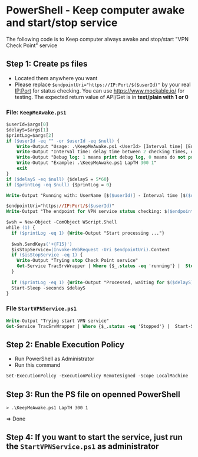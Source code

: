 # PowerShell - Keep computer awake and start/stop service
The following code is to Keep computer always awake and stop/start "VPN Check Point" service

## Step 1: Create ps files
- Located them anywhere you want
- Please replace ```$endpointUri="https://IP:Port/$($userId)"``` by your real <IP:Port> for status checking. You can use https://www.mockable.io/ for testing. The expected return value of API/Get is in **text/plain with 1 or 0**

### File: `KeepMeAwake.ps1`
```ps
$userId=$args[0]
$delayS=$args[1]
$printLog=$args[2]
if ($userId -eq "" -or $userId -eq $null) {
	Write-Output "Usage: .\KeepMeAwake.ps1 <UserId> [Interval time] [Enable debug log]"
	Write-Output "Interval time: delay time between 2 checking times, default value is 300 seconds"
	Write-Output "Debug log: 1 means print debug log, 0 means do not print debug log"
	Write-Output "Example: .\KeepMeAwake.ps1 LapTH 300 1"
	exit
}
if ($delayS -eq $null) {$delayS = 5*60}
if ($printLog -eq $null) {$printLog = 0}

Write-Output "Running with: UserName [$($userId)] - Interval time [$($delayS)] - Debug log [$($printLog)]"

$endpointUri="https://IP:Port/$($userId)"
Write-Output "The endpoint for VPN service status checking: $($endpointUri)"

$wsh = New-Object -ComObject WScript.Shell
while (1) {
  if ($printLog -eq 1) {Write-Output "Start processing ..."}
  
  $wsh.SendKeys('+{F15}')
  $isStopService=(Invoke-WebRequest -Uri $endpointUri).Content
  if ($isStopService -eq 1) {
	Write-Output "Trying stop Check Point service"
    Get-Service TracSrvWrapper | Where {$_.status -eq 'running'} |  Stop-Service
  }
  
  if ($printLog -eq 1) {Write-Output "Processed, waiting for $($delayS) seconds"}
  Start-Sleep -seconds $delayS
}
```

### File `StartVPNService.ps1`
```ps
Write-Output "Trying start VPN service"
Get-Service TracSrvWrapper | Where {$_.status -eq 'Stopped'} |  Start-Service
```

## Step 2: Enable Execution Policy
- Run PowerShell as Administrator
- Run  this command

```ps
Set-ExecutionPolicy -ExecutionPolicy RemoteSigned -Scope LocalMachine
```

## Step 3: Run the PS file on openned PowerShell
```
> .\KeepMeAwake.ps1 LapTH 300 1
```

=> Done

## Step 4: If you want to start the service, just run the ```StartVPNService.ps1``` as administrator
